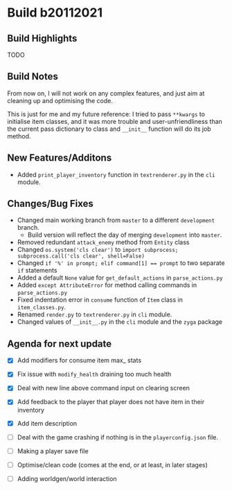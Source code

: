# Build b20112021

## **Build Highlights**

TODO

## **Build Notes**

From now on, I will not work on any complex features, and just aim at cleaning up and optimising the code.

This is just for me and my future reference: I tried to pass `**kwargs` to initialise item classes, and it was more trouble and user-unfriendliness than the current pass dictionary to class and `__init__` function will do its job method.

## **New Features/Additons**

- Added `print_player_inventory` function in `textrenderer.py` in the `cli` module.

## **Changes/Bug Fixes**

- Changed main working branch from `master` to a different `development` branch.
  - Build version will reflect the day of merging `development` into `master`.
- Removed redundant `attack_enemy` method from `Entity` class
- Changed `os.system('cls clear')` to `import subprocess; subprocess.call('cls clear', shell=False)`
- Changed `if '%' in prompt; elif command[1] == prompt` to two separate `if` statements
- Added a default `None` value for `get_default_actions` in `parse_actions.py`
- Added `except AttributeError` for method calling commands in `parse_actions.py`
- Fixed indentation error in `consume` function of `Item` class in `item_classes.py`.
- Renamed `render.py` to `textrenderer.py` in `cli` module.
- Changed values of `__init__.py` in the `cli` module and the `zyga` package

## **Agenda for next update**

- [x] Add modifiers for consume item max_ stats
- [x] Fix issue with `modify_health` draining too much health
- [x] Deal with new line above command input on clearing screen
- [x] Add feedback to the player that player does not have item in their inventory
- [x] Add item description
- [ ] Deal with the game crashing if nothing is in the `playerconfig.json` file.
- [ ] Making a player save file
- [ ] Optimise/clean code (comes at the end, or at least, in later stages)

- [ ] Adding worldgen/world interaction

